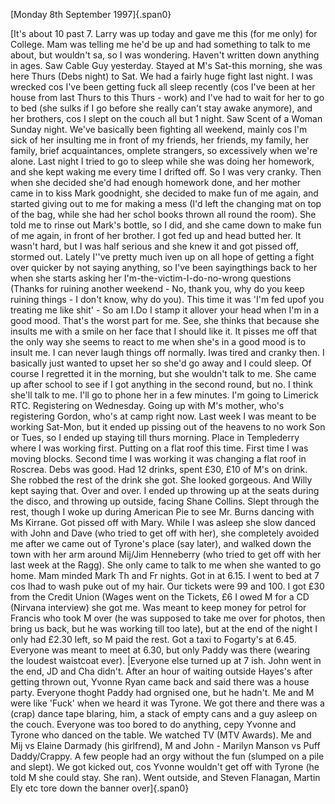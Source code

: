 ---
---

[Monday 8th September 1997]{.span0}

[It\'s about 10 past 7. Larry was up today and gave me this (for me
only) for College. Mam was telling me he\'d be up and had something to
talk to me about, but wouldn\'t sa, so I was wondering. Haven\'t written
down anything in ages. Saw Cable Guy yesterday. Stayed at M\'s Sat-this
morning, she was here Thurs (Debs night) to Sat. We had a fairly huge
fight last night. I was wrecked cos I\'ve been getting fuck all sleep
recently (cos I\'ve been at her house from last Thurs to this Thurs -
work) and I\'ve had to wait for her to go to bed (she sulks if I go
before she really can\'t stay awake anymore), and her brothers, cos I
slept on the couch all but 1 night. Saw Scent of a Woman Sunday night.
We\'ve basically been fighting all weekend, mainly cos I\'m sick of her
insulting me in front of my friends, her friends, my family, her family,
brief acquaintances, omplete strangers, so excessively when we\'re
alone. Last night I tried to go to sleep while she was doing her
homework, and she kept waking me every time I drifted off. So I was very
cranky. Then when she decided she\'d had enough homework done, and her
mother came in to kiss Mark goodnight, she decided to make fun of me
again, and started giving out to me for making a mess (I\'d left the
changing mat on top of the bag, while she had her schol books thrown all
round the room). She told me to rinse out Mark\'s bottle, so I did, and
she came down to make fun of me again, in front of her brother. I got
fed up and head butted her. It wasn\'t hard, but I was half serious and
she knew it and got pissed off, stormed out. Lately I\'\'ve pretty much
iven up on all hope of getting a fight over quicker by not saying
anything, so I\'ve been sayingthings back to her when she starts asking
her I\'m-the-victim-I-do-no-wrong questions (Thanks for ruining another
weekend - No, thank you, why do you keep ruining things - I don\'t know,
why do you). This time it was \'I\'m fed upof you treating me like
shit\' - So am I.Do I stamp it allover your head when I\'m in a good
mood. That\'s the worst part for me. See, she thinks that because she
insults me with a smile on her face that I should like it. It pisses me
off that the only way she seems to react to me when she\'s in a good
mood is to insult me. I can never laugh things off normally. Iwas tired
and cranky then. I basically just wanted to upset her so she\'d go away
and I could sleep. Of course I regretted it in the morning, but she
wouldn\'t talk to me. She came up after school to see if I got anything
in the second round, but no. I think she\'ll talk to me. I\'ll go to
phone her in a few minutes. I\'m going to Limerick RTC. Registering on
Wednesday. Going up with M\'s mother, who\'s registering Gordon, who\'s
at camp right now. Last week I was meant to be working Sat-Mon, but it
ended up pissing out of the heavens to no work Son or Tues, so I ended
up staying till thurs morning. Place in Templederry where I was working
first. Putting on a flat roof this time. First time I was moving blocks.
Second time I was working it was changing a flat roof in Roscrea. Debs
was good. Had 12 drinks, spent £30, £10 of M\'s on drink. She robbed the
rest of the drink she got. She looked gorgeous. And Willy kept saying
that. Over and over. I ended up throwing up at the seats during the
disco, and throwing up outside, facing Shane Collins. Slept through the
rest, though I woke up during American Pie to see Mr. Burns dancing with
Ms Kirrane. Got pissed off with Mary. While I was asleep she slow danced
with John and Dave (who tried to get off with her), she completely
avoided me after we came out of Tyrone\'s place (say later), and walked
down the town with her arm around Mij/Jim Henneberry (who tried to get
off with her last week at the Ragg). She only came to talk to me when
she wanted to go home. Mam minded Mark Th and Fr nights. Got in at 6.15.
I went to bed at 7 cos Ihad to wash puke out of my hair. Our tickets
were 99 and 100. I got £30 from the Credit Union (Wages went on the
Tickets, £6 I owed M for a CD (Nirvana interview) she got me. Was meant
to keep money for petrol for Francis who took M over (he was supposed to
take me over for photos, then bring us back, but he was working till too
late), but at the end of the night I only had £2.30 left, so M paid the
rest. Got a taxi to Fogarty\'s at 6.45. Everyone was meant to meet at
6.30, but only Paddy was there (wearing the loudest waistcoat ever).
\|Everyone else turned up at 7 ish. John went in the end, JD and Cha
didn\'t. After an hour of waiting outside Hayes\'s after getting thrown
out, Yvonne Ryan came back and said there was a house party. Everyone
thoght Paddy had orgnised one, but he hadn\'t. Me and M were like
\'Fuck\' when we heard it was Tyrone. We got there and there was a
(crap) dance tape blaring, him, a stack of empty cans and a guy asleep
on the couch. Everyone was too bored to do anything, cepy Yvonne and
Tyrone who danced on the table. We watched TV (MTV Awards). Me and Mij
vs Elaine Darmady (his girlfrend), M and John - Marilyn Manson vs Puff
Daddy/Crappy. A few people had an orgy without the fun (slumped on a
pile and slept). We got kicked out, cos Yvonne wouldn\'t get off with
Tyrone (he told M she could stay. She ran). Went outside, and Steven
Flanagan, Martin Ely etc tore down the banner over]{.span0}
